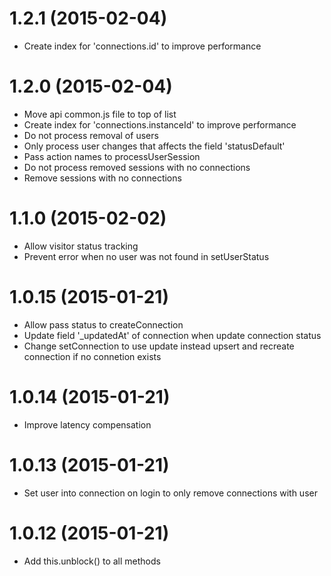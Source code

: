 # 1.2.1 (2015-02-04)
* Create index for 'connections.id' to improve performance

# 1.2.0 (2015-02-04)
* Move api common.js file to top of list
* Create index for 'connections.instanceId' to improve performance
* Do not process removal of users
* Only process user changes that affects the field 'statusDefault'
* Pass action names to processUserSession
* Do not process removed sessions with no connections
* Remove sessions with no connections

# 1.1.0 (2015-02-02)
* Allow visitor status tracking
* Prevent error when no user was not found in setUserStatus

# 1.0.15 (2015-01-21)
* Allow pass status to createConnection
* Update field '_updatedAt' of connection when update connection status
* Change setConnection to use update instead upsert and recreate connection if no connetion exists

# 1.0.14 (2015-01-21)
* Improve latency compensation

# 1.0.13 (2015-01-21)
* Set user into connection on login to only remove connections with user

# 1.0.12 (2015-01-21)
* Add this.unblock() to all methods